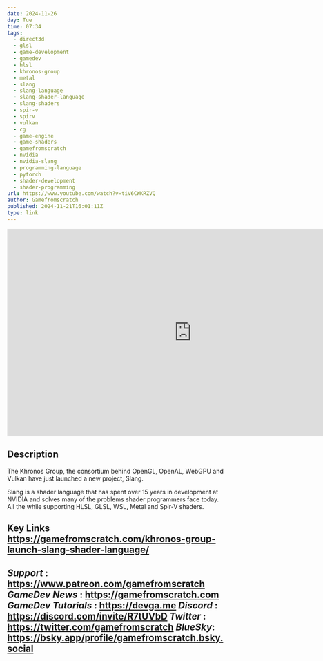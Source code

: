 ```yaml
---
date: 2024-11-26
day: Tue
time: 07:34
tags:
  - direct3d
  - glsl
  - game-development
  - gamedev
  - hlsl
  - khronos-group
  - metal
  - slang
  - slang-language
  - slang-shader-language
  - slang-shaders
  - spir-v
  - spirv
  - vulkan
  - cg
  - game-engine
  - game-shaders
  - gamefromscratch
  - nvidia
  - nvidia-slang
  - programming-language
  - pytorch
  - shader-development
  - shader-programming
url: https://www.youtube.com/watch?v=tiV6CWKRZVQ
author: Gamefromscratch
published: 2024-11-21T16:01:11Z
type: link
---
```


<iframe width="854" height="480" src="https://www.youtube.com/embed/tiV6CWKRZVQ" frameborder="0" allowfullscreen></iframe>

## Description
The Khronos Group, the consortium behind OpenGL, OpenAL, WebGPU and Vulkan have just launched a new project, Slang.

Slang is a shader language that has spent over 15 years in development at NVIDIA and solves many of the problems shader programmers face today.   All the while supporting HLSL, GLSL, WSL, Metal and Spir-V shaders.

Key Links
https://gamefromscratch.com/khronos-group-launch-slang-shader-language/
-----------------------------------------------------------------------------------------------------------
*Support* : https://www.patreon.com/gamefromscratch
*GameDev News* : https://gamefromscratch.com
*GameDev Tutorials* : https://devga.me
*Discord* : https://discord.com/invite/R7tUVbD
*Twitter* : https://twitter.com/gamefromscratch
*BlueSky*: https://bsky.app/profile/gamefromscratch.bsky.social
-----------------------------------------------------------------------------------------------------------